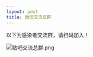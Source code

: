 ```yaml
---
layout: post
title: 微信交流总群
---
```

以下为感染者交流群，请扫码加入！

![贴吧交流总群.png](https://i.loli.net/2021/01/23/7DGqfCVJNy4BKaI.png)
